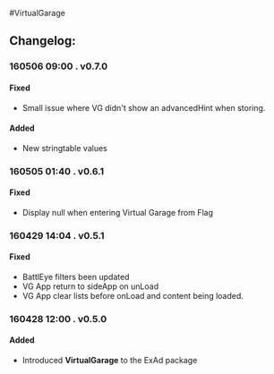 #VirtualGarage  
## Changelog:    
 
### 160506 09:00 . v0.7.0  
#### Fixed 
* Small issue where VG didn't show an advancedHint when storing.
#### Added 
* New stringtable values
 
### 160505 01:40 . v0.6.1  
#### Fixed 
* Display null when entering Virtual Garage from Flag

### 160429 14:04 . v0.5.1   
#### Fixed  
* BattlEye filters been updated  
* VG App return to sideApp on unLoad  
* VG App clear lists before onLoad and content being loaded. 

### 160428 12:00 . v0.5.0  
#### Added  
* Introduced **VirtualGarage** to the ExAd package 

